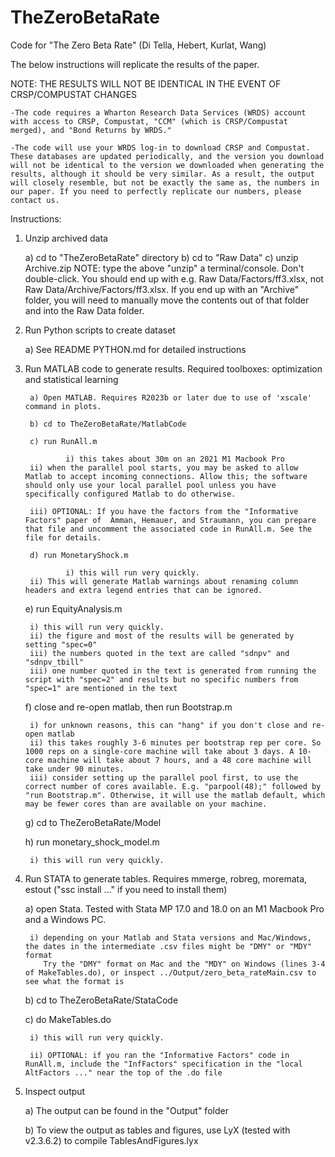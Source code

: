 # TheZeroBetaRate
Code for "The Zero Beta Rate" (Di Tella, Hebert, Kurlat, Wang)

The below instructions will replicate the results of the paper.

NOTE: THE RESULTS WILL NOT BE IDENTICAL IN THE EVENT OF CRSP/COMPUSTAT CHANGES

	-The code requires a Wharton Research Data Services (WRDS) account with access to CRSP, Compustat, "CCM" (which is CRSP/Compustat merged), and "Bond Returns by WRDS."

	-The code will use your WRDS log-in to download CRSP and Compustat. These databases are updated periodically, and the version you download will not be identical to the version we downloaded when generating the results, although it should be very similar. As a result, the output will closely resemble, but not be exactly the same as, the numbers in our paper. If you need to perfectly replicate our numbers, please contact us.

Instructions:

1) Unzip archived data

 	a) cd to "TheZeroBetaRate" directory
 	b) cd to "Raw Data"
 	c) unzip Archive.zip
		NOTE: type the above "unzip" a terminal/console. Don't double-click. You should end up with e.g. Raw Data/Factors/ff3.xlsx, not Raw Data/Archive/Factors/ff3.xlsx.
		If you end up with an "Archive" folder, you will need to manually move the contents out of that folder and into the Raw Data folder.
		
 
2) Run Python scripts to create dataset

	a) See README PYTHON.md for detailed instructions

3) Run MATLAB code to generate results. Required toolboxes: optimization and statistical learning

        a) Open MATLAB. Requires R2023b or later due to use of 'xscale' command in plots.
        
        b) cd to TheZeroBetaRate/MatlabCode
        
        c) run RunAll.m
        
        		i) this takes about 30m on an 2021 M1 Macbook Pro
		ii) when the parallel pool starts, you may be asked to allow Matlab to accept incoming connections. Allow this; the software should only use your local parallel pool unless you have specifically configured Matlab to do otherwise.
		
		iii) OPTIONAL: If you have the factors from the "Informative Factors" paper of  Amman, Hemauer, and Straumann, you can prepare that file and uncomment the associated code in RunAll.m. See the file for details.
        
        d) run MonetaryShock.m
        
        		i) this will run very quickly.
		ii) This will generate Matlab warnings about renaming column headers and extra legend entries that can be ignored.
		
	e) run EquityAnalysis.m
		
		i) this will run very quickly. 
		ii) the figure and most of the results will be generated by setting "spec=0"
		iii) the numbers quoted in the text are called "sdnpv" and "sdnpv_tbill"
		iii) one number quoted in the text is generated from running the script with "spec=2" and results but no specific numbers from "spec=1" are mentioned in the text
		
	f) close and re-open matlab, then run Bootstrap.m
	
		i) for unknown reasons, this can "hang" if you don't close and re-open matlab
		ii) this takes roughly 3-6 minutes per bootstrap rep per core. So 1000 reps on a single-core machine will take about 3 days. A 10-core machine will take about 7 hours, and a 48 core machine will take under 90 minutes.
		iii) consider setting up the parallel pool first, to use the correct number of cores available. E.g. "parpool(48);" followed by "run Bootstrap.m". Otherwise, it will use the matlab default, which may be fewer cores than are available on your machine.
		
	g) cd to TheZeroBetaRate/Model
	
	h) run monetary_shock_model.m
	
		i) this will run very quickly.
		
4) Run STATA to generate tables. Requires mmerge, robreg, moremata, estout ("ssc install ..." if you need to install them)

	a) open Stata. Tested with Stata MP 17.0 and 18.0 on an M1 Macbook Pro and a Windows PC.
	
		i) depending on your Matlab and Stata versions and Mac/Windows, the dates in the intermediate .csv files might be "DMY" or "MDY" format
		   Try the "DMY" format on Mac and the "MDY" on Windows (lines 3-4 of MakeTables.do), or inspect ../Output/zero_beta_rateMain.csv to see what the format is 
	
	b) cd to TheZeroBetaRate/StataCode
	
	c) do MakeTables.do
	
		i) this will run very quickly.
		
		ii) OPTIONAL: if you ran the "Informative Factors" code in RunAll.m, include the "InfFactors" specification in the "local AltFactors ..." near the top of the .do file
		
5) Inspect output

	a) The output can be found in the "Output" folder
	
	b) To view the output as tables and figures, use LyX (tested with v2.3.6.2) to compile TablesAndFigures.lyx 



